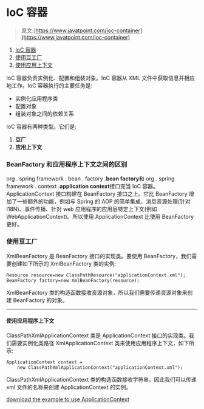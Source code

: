 # IoC 容器

> 原文:[https://www.javatpoint.com/ioc-container](https://www.javatpoint.com/ioc-container)

1.  [IoC 容器](#)
2.  [使用豆工厂](#)
3.  [使用应用上下文](#)

IoC 容器负责实例化、配置和组装对象。IoC 容器从 XML 文件中获取信息并相应地工作。IoC 容器执行的主要任务是:

*   实例化应用程序类
*   配置对象
*   组装对象之间的依赖关系

IoC 容器有两种类型。它们是:

1.  **豆厂**
2.  **应用上下文**

### BeanFactory 和应用程序上下文之间的区别

org . spring framework . bean . factory .**bean factory**和 org . spring framework . context .**application context**接口充当 IoC 容器。ApplicationContext 接口构建在 BeanFactory 接口之上。它比 BeanFactory 增加了一些额外的功能，例如与 Spring 的 AOP 的简单集成、消息资源处理(针对 I18N)、事件传播、针对 web 应用程序的应用层特定上下文(例如 WebApplicationContext)。所以使用 ApplicationContext 比使用 BeanFactory 更好。

### 使用豆工厂

XmlBeanFactory 是 BeanFactory 接口的实现类。要使用 BeanFactory，我们需要创建如下所示的 XmlBeanFactory 类的实例:

```
Resource resource=new ClassPathResource("applicationContext.xml");
BeanFactory factory=new XmlBeanFactory(resource);

```

XmlBeanFactory 类的构造函数接收资源对象，所以我们需要传递资源对象来创建 BeanFactory 的对象。

* * *

#### 使用应用程序上下文

ClassPathXmlApplicationContext 类是 ApplicationContext 接口的实现类。我们需要实例化类路径 XmlApplicationContext 类来使用应用程序上下文，如下所示:

```
ApplicationContext context = 
	new ClassPathXmlApplicationContext("applicationContext.xml");

```

ClassPathXmlApplicationContext 类的构造函数接收字符串，因此我们可以传递 xml 文件的名称来创建 ApplicationContext 的实例。

[download the example to use ApplicationContext](https://static.javatpoint.com/src/sp/fsp2.zip)